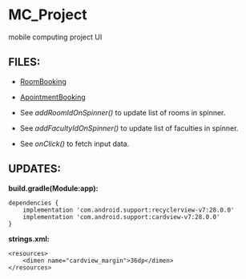 # MC_Project
mobile computing project UI

## FILES:

* [RoomBooking](https://github.com/mukul-shar/MC_Project/blob/master/app/src/main/java/com/example/apointment/RoomBooking.java)
* [ApointmentBooking](https://github.com/mukul-shar/MC_Project/blob/master/app/src/main/java/com/example/apointment/ApointmentBooking.java)

* See *addRoomIdOnSpinner()* to update list of rooms in spinner.
* See *addFacultyIdOnSpinner()* to update list of faculties in spinner.
* See *onClick()* to fetch input data.

## UPDATES:

__build.gradle(Module:app):__

```
dependencies {
    implementation 'com.android.support:recyclerview-v7:28.0.0'
    implementation 'com.android.support:cardview-v7:28.0.0'
}
```
__strings.xml:__

```
<resources>
    <dimen name="cardview_margin">36dp</dimen>
</resources>
```
